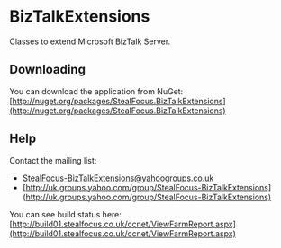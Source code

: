 BizTalkExtensions
=================
Classes to extend Microsoft BizTalk Server.

Downloading
-----------
You can download the application from NuGet: [http://nuget.org/packages/StealFocus.BizTalkExtensions](http://nuget.org/packages/StealFocus.BizTalkExtensions)

Help
----
Contact the mailing list:
- <StealFocus-BizTalkExtensions@yahoogroups.co.uk>
- [http://uk.groups.yahoo.com/group/StealFocus-BizTalkExtensions](http://uk.groups.yahoo.com/group/StealFocus-BizTalkExtensions)

You can see build status here: [http://build01.stealfocus.co.uk/ccnet/ViewFarmReport.aspx](http://build01.stealfocus.co.uk/ccnet/ViewFarmReport.aspx)
